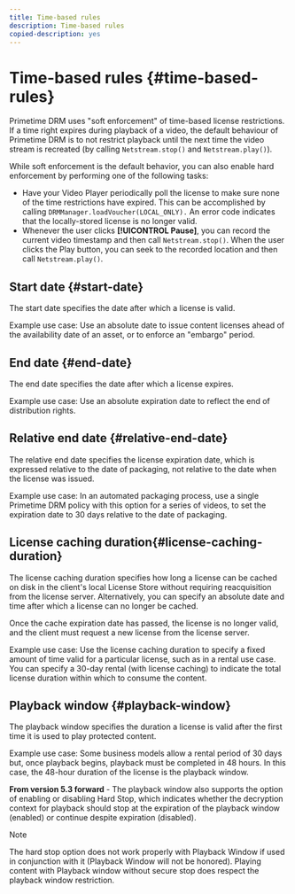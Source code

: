 ```yaml
---
title: Time-based rules
description: Time-based rules
copied-description: yes
---
```


# Time-based rules {#time-based-rules}

Primetime DRM uses "soft enforcement" of time-based license restrictions. If a time right expires during playback of a video, the default behaviour of Primetime DRM is to not restrict playback until the next time the video stream is recreated (by calling `Netstream.stop()` and `Netstream.play()`).

While soft enforcement is the default behavior, you can also enable hard enforcement by performing one of the following tasks:

* Have your Video Player periodically poll the license to make sure none of the time restrictions have expired. This can be accomplished by calling `DRMManager.loadVoucher(LOCAL_ONLY).` An error code indicates that the locally-stored license is no longer valid. 
* Whenever the user clicks **[!UICONTROL Pause]**, you can record the current video timestamp and then call `Netstream.stop()`. When the user clicks the Play button, you can seek to the recorded location and then call `Netstream.play()`.

## Start date {#start-date}

The start date specifies the date after which a license is valid.

Example use case: Use an absolute date to issue content licenses ahead of the availability date of an asset, or to enforce an "embargo" period.

## End date {#end-date}

The end date specifies the date after which a license expires.

Example use case: Use an absolute expiration date to reflect the end of distribution rights.

## Relative end date {#relative-end-date}

The relative end date specifies the license expiration date, which is expressed relative to the date of packaging, not relative to the date when the license was issued.

Example use case: In an automated packaging process, use a single Primetime DRM policy with this option for a series of videos, to set the expiration date to 30 days relative to the date of packaging.

## License caching duration{#license-caching-duration}

The license caching duration specifies how long a license can be cached on disk in the client's local License Store without requiring reacquisition from the license server. Alternatively, you can specify an absolute date and time after which a license can no longer be cached.

Once the cache expiration date has passed, the license is no longer valid, and the client must request a new license from the license server.

Example use case: Use the license caching duration to specify a fixed amount of time valid for a particular license, such as in a rental use case. You can specify a 30-day rental (with license caching) to indicate the total license duration within which to consume the content.

## Playback window {#playback-window}

The playback window specifies the duration a license is valid after the first time it is used to play protected content.

Example use case: Some business models allow a rental period of 30 days but, once playback begins, playback must be completed in 48 hours. In this case, the 48-hour duration of the license is the playback window.

**From version 5.3 forward** - The playback window also supports the option of enabling or disabling Hard Stop, which indicates whether the decryption context for playback should stop at the expiration of the playback window (enabled) or continue despite expiration (disabled).

>[!NOTE]
>
>The hard stop option does not work properly with Playback Window if used in conjunction with it (Playback Window will not be honored). Playing content with Playback window without secure stop does respect the playback window restriction.